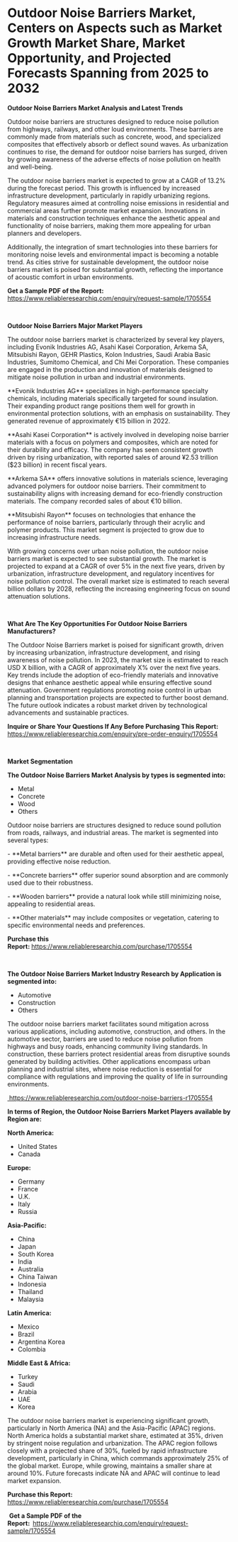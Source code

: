 <p><h1>Outdoor Noise Barriers Market, Centers on Aspects such as Market Growth Market Share, Market Opportunity, and Projected Forecasts Spanning from 2025 to 2032</h1></p><p><strong>Outdoor Noise Barriers Market Analysis and Latest Trends</strong></p>
<p><p>Outdoor noise barriers are structures designed to reduce noise pollution from highways, railways, and other loud environments. These barriers are commonly made from materials such as concrete, wood, and specialized composites that effectively absorb or deflect sound waves. As urbanization continues to rise, the demand for outdoor noise barriers has surged, driven by growing awareness of the adverse effects of noise pollution on health and well-being.</p><p>The outdoor noise barriers market is expected to grow at a CAGR of 13.2% during the forecast period. This growth is influenced by increased infrastructure development, particularly in rapidly urbanizing regions. Regulatory measures aimed at controlling noise emissions in residential and commercial areas further promote market expansion. Innovations in materials and construction techniques enhance the aesthetic appeal and functionality of noise barriers, making them more appealing for urban planners and developers. </p><p>Additionally, the integration of smart technologies into these barriers for monitoring noise levels and environmental impact is becoming a notable trend. As cities strive for sustainable development, the outdoor noise barriers market is poised for substantial growth, reflecting the importance of acoustic comfort in urban environments.</p></p>
<p><strong>Get a Sample PDF of the Report:&nbsp;</strong> <a href="https://www.reliableresearchiq.com/enquiry/request-sample/1705554?utm_campaign=3456&utm_medium=2&utm_source=Github&utm_content=ia&utm_term=19042025&utm_id=outdoor-noise-barriers">https://www.reliableresearchiq.com/enquiry/request-sample/1705554</a></p>
<p>&nbsp;</p>
<p><strong>Outdoor Noise Barriers Major Market Players</strong></p>
<p><p>The outdoor noise barriers market is characterized by several key players, including Evonik Industries AG, Asahi Kasei Corporation, Arkema SA, Mitsubishi Rayon, GEHR Plastics, Kolon Industries, Saudi Arabia Basic Industries, Sumitomo Chemical, and Chi Mei Corporation. These companies are engaged in the production and innovation of materials designed to mitigate noise pollution in urban and industrial environments.</p><p>**Evonik Industries AG** specializes in high-performance specialty chemicals, including materials specifically targeted for sound insulation. Their expanding product range positions them well for growth in environmental protection solutions, with an emphasis on sustainability. They generated revenue of approximately €15 billion in 2022.</p><p>**Asahi Kasei Corporation** is actively involved in developing noise barrier materials with a focus on polymers and composites, which are noted for their durability and efficacy. The company has seen consistent growth driven by rising urbanization, with reported sales of around ¥2.53 trillion ($23 billion) in recent fiscal years.</p><p>**Arkema SA** offers innovative solutions in materials science, leveraging advanced polymers for outdoor noise barriers. Their commitment to sustainability aligns with increasing demand for eco-friendly construction materials. The company recorded sales of about €10 billion.</p><p>**Mitsubishi Rayon** focuses on technologies that enhance the performance of noise barriers, particularly through their acrylic and polymer products. This market segment is projected to grow due to increasing infrastructure needs.</p><p>With growing concerns over urban noise pollution, the outdoor noise barriers market is expected to see substantial growth. The market is projected to expand at a CAGR of over 5% in the next five years, driven by urbanization, infrastructure development, and regulatory incentives for noise pollution control. The overall market size is estimated to reach several billion dollars by 2028, reflecting the increasing engineering focus on sound attenuation solutions.</p></p>
<p>&nbsp;</p>
<p><strong>What Are The Key Opportunities For Outdoor Noise Barriers Manufacturers?</strong></p>
<p><p>The Outdoor Noise Barriers market is poised for significant growth, driven by increasing urbanization, infrastructure development, and rising awareness of noise pollution. In 2023, the market size is estimated to reach USD X billion, with a CAGR of approximately X% over the next five years. Key trends include the adoption of eco-friendly materials and innovative designs that enhance aesthetic appeal while ensuring effective sound attenuation. Government regulations promoting noise control in urban planning and transportation projects are expected to further boost demand. The future outlook indicates a robust market driven by technological advancements and sustainable practices.</p></p>
<p><strong>Inquire or Share Your Questions If Any Before Purchasing This Report:</strong> <a href="https://www.reliableresearchiq.com/enquiry/pre-order-enquiry/1705554?utm_campaign=3456&utm_medium=2&utm_source=Github&utm_content=ia&utm_term=19042025&utm_id=outdoor-noise-barriers">https://www.reliableresearchiq.com/enquiry/pre-order-enquiry/1705554</a></p>
<p>&nbsp;</p>
<p><strong>Market Segmentation</strong></p>
<p><strong>The Outdoor Noise Barriers Market Analysis by types is segmented into:</strong></p>
<p><ul><li>Metal</li><li>Concrete</li><li>Wood</li><li>Others</li></ul></p>
<p><p>Outdoor noise barriers are structures designed to reduce sound pollution from roads, railways, and industrial areas. The market is segmented into several types: </p><p>- **Metal barriers** are durable and often used for their aesthetic appeal, providing effective noise reduction. </p><p>- **Concrete barriers** offer superior sound absorption and are commonly used due to their robustness. </p><p>- **Wooden barriers** provide a natural look while still minimizing noise, appealing to residential areas. </p><p>- **Other materials** may include composites or vegetation, catering to specific environmental needs and preferences.</p></p>
<p><strong>Purchase this Report:&nbsp;</strong><a href="https://www.reliableresearchiq.com/purchase/1705554?utm_campaign=3456&utm_medium=2&utm_source=Github&utm_content=ia&utm_term=19042025&utm_id=outdoor-noise-barriers">https://www.reliableresearchiq.com/purchase/1705554</a></p>
<p>&nbsp;</p>
<p><strong>The Outdoor Noise Barriers Market Industry Research by Application is segmented into:</strong></p>
<p><ul><li>Automotive</li><li>Construction</li><li>Others</li></ul></p>
<p><p>The outdoor noise barriers market facilitates sound mitigation across various applications, including automotive, construction, and others. In the automotive sector, barriers are used to reduce noise pollution from highways and busy roads, enhancing community living standards. In construction, these barriers protect residential areas from disruptive sounds generated by building activities. Other applications encompass urban planning and industrial sites, where noise reduction is essential for compliance with regulations and improving the quality of life in surrounding environments.</p></p>
<p><a href="https://www.reliableresearchiq.com/outdoor-noise-barriers-r1705554?utm_campaign=3456&utm_medium=2&utm_source=Github&utm_content=ia&utm_term=19042025&utm_id=outdoor-noise-barriers">&nbsp;https://www.reliableresearchiq.com/outdoor-noise-barriers-r1705554</a></p>
<p><strong>In terms of Region, the Outdoor Noise Barriers Market Players available by Region are:</strong></p>
<p>
    <p> <strong> North America: </strong>
        <ul>
            <li>United States</li>
            <li>Canada</li>
        </ul>
        </p> 
    <p> <strong> Europe: </strong>
        <ul>
            <li>Germany</li>
            <li>France</li>
            <li>U.K.</li>
            <li>Italy</li>
            <li>Russia</li>
        </ul>
        </p> 
    <p> <strong> Asia-Pacific: </strong>
        <ul>
            <li>China</li>
            <li>Japan</li>
            <li>South Korea</li>
            <li>India</li>
            <li>Australia</li>
            <li>China Taiwan</li>
            <li>Indonesia</li>
            <li>Thailand</li>
            <li>Malaysia</li>
        </ul>
        </p> 
    <p> <strong> Latin America: </strong>
        <ul>
            <li>Mexico</li>
            <li>Brazil</li>
            <li>Argentina Korea</li>
            <li>Colombia</li>
        </ul>
        </p> 
    <p> <strong> Middle East & Africa: </strong>
        <ul>
            <li>Turkey</li>
            <li>Saudi</li>
            <li>Arabia</li>
            <li>UAE</li>
            <li>Korea</li>
        </ul>
    </p>
    </p>
<p><p>The outdoor noise barriers market is experiencing significant growth, particularly in North America (NA) and the Asia-Pacific (APAC) regions. North America holds a substantial market share, estimated at 35%, driven by stringent noise regulation and urbanization. The APAC region follows closely with a projected share of 30%, fueled by rapid infrastructure development, particularly in China, which commands approximately 25% of the global market. Europe, while growing, maintains a smaller share at around 10%. Future forecasts indicate NA and APAC will continue to lead market expansion.</p></p>
<p><strong>Purchase this Report: </strong><a href="https://www.reliableresearchiq.com/purchase/1705554?utm_campaign=3456&utm_medium=2&utm_source=Github&utm_content=ia&utm_term=19042025&utm_id=outdoor-noise-barriers">https://www.reliableresearchiq.com/purchase/1705554</a></p>
<p>&nbsp;<strong>Get a Sample PDF of the Report:&nbsp;&nbsp;</strong><a href="https://www.reliableresearchiq.com/enquiry/request-sample/1705554?utm_campaign=3456&utm_medium=2&utm_source=Github&utm_content=ia&utm_term=19042025&utm_id=outdoor-noise-barriers">https://www.reliableresearchiq.com/enquiry/request-sample/1705554</a></p>
<p><strong></strong></p>
<p><p></p><p></p><p></p></p>